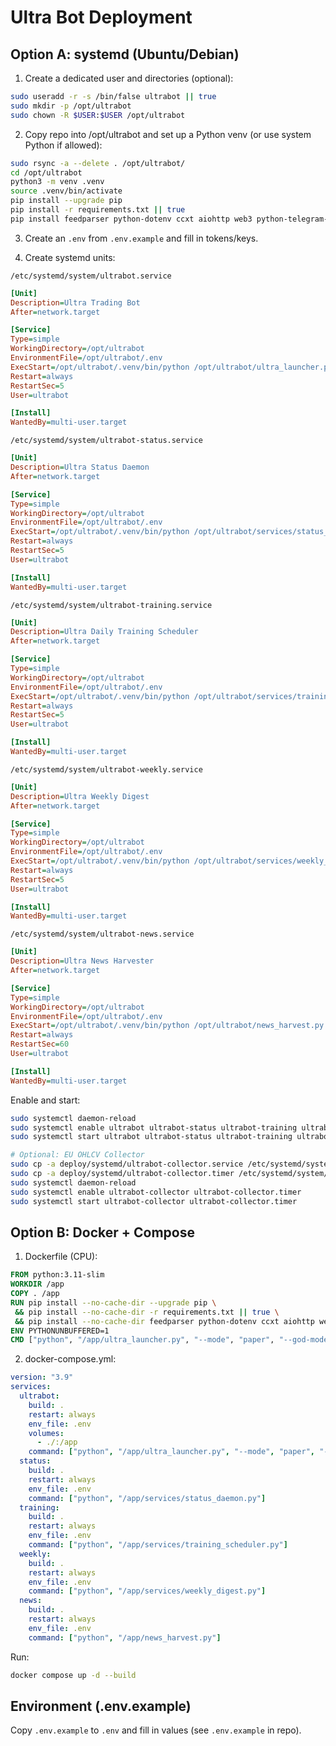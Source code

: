 # Ultra Bot Deployment

## Option A: systemd (Ubuntu/Debian)

1) Create a dedicated user and directories (optional):

```bash
sudo useradd -r -s /bin/false ultrabot || true
sudo mkdir -p /opt/ultrabot
sudo chown -R $USER:$USER /opt/ultrabot
```

2) Copy repo into /opt/ultrabot and set up a Python venv (or use system Python if allowed):

```bash
sudo rsync -a --delete . /opt/ultrabot/
cd /opt/ultrabot
python3 -m venv .venv
source .venv/bin/activate
pip install --upgrade pip
pip install -r requirements.txt || true
pip install feedparser python-dotenv ccxt aiohttp web3 python-telegram-bot matplotlib scikit-learn nltk vaderSentiment || true
```

3) Create an `.env` from `.env.example` and fill in tokens/keys.

4) Create systemd units:

`/etc/systemd/system/ultrabot.service`
```ini
[Unit]
Description=Ultra Trading Bot
After=network.target

[Service]
Type=simple
WorkingDirectory=/opt/ultrabot
EnvironmentFile=/opt/ultrabot/.env
ExecStart=/opt/ultrabot/.venv/bin/python /opt/ultrabot/ultra_launcher.py --mode paper --god-mode --moon-spotter --evolution --forex --telegram --telegram-token ${TELEGRAM_BOT_TOKEN} --telegram-channel ${TELEGRAM_CHAT_ID}
Restart=always
RestartSec=5
User=ultrabot

[Install]
WantedBy=multi-user.target
```

`/etc/systemd/system/ultrabot-status.service`
```ini
[Unit]
Description=Ultra Status Daemon
After=network.target

[Service]
Type=simple
WorkingDirectory=/opt/ultrabot
EnvironmentFile=/opt/ultrabot/.env
ExecStart=/opt/ultrabot/.venv/bin/python /opt/ultrabot/services/status_daemon.py
Restart=always
RestartSec=5
User=ultrabot

[Install]
WantedBy=multi-user.target
```

`/etc/systemd/system/ultrabot-training.service`
```ini
[Unit]
Description=Ultra Daily Training Scheduler
After=network.target

[Service]
Type=simple
WorkingDirectory=/opt/ultrabot
EnvironmentFile=/opt/ultrabot/.env
ExecStart=/opt/ultrabot/.venv/bin/python /opt/ultrabot/services/training_scheduler.py
Restart=always
RestartSec=5
User=ultrabot

[Install]
WantedBy=multi-user.target
```

`/etc/systemd/system/ultrabot-weekly.service`
```ini
[Unit]
Description=Ultra Weekly Digest
After=network.target

[Service]
Type=simple
WorkingDirectory=/opt/ultrabot
EnvironmentFile=/opt/ultrabot/.env
ExecStart=/opt/ultrabot/.venv/bin/python /opt/ultrabot/services/weekly_digest.py
Restart=always
RestartSec=5
User=ultrabot

[Install]
WantedBy=multi-user.target
```

`/etc/systemd/system/ultrabot-news.service`
```ini
[Unit]
Description=Ultra News Harvester
After=network.target

[Service]
Type=simple
WorkingDirectory=/opt/ultrabot
EnvironmentFile=/opt/ultrabot/.env
ExecStart=/opt/ultrabot/.venv/bin/python /opt/ultrabot/news_harvest.py
Restart=always
RestartSec=60
User=ultrabot

[Install]
WantedBy=multi-user.target
```

Enable and start:

```bash
sudo systemctl daemon-reload
sudo systemctl enable ultrabot ultrabot-status ultrabot-training ultrabot-weekly ultrabot-news
sudo systemctl start ultrabot ultrabot-status ultrabot-training ultrabot-weekly ultrabot-news

# Optional: EU OHLCV Collector
sudo cp -a deploy/systemd/ultrabot-collector.service /etc/systemd/system/
sudo cp -a deploy/systemd/ultrabot-collector.timer /etc/systemd/system/
sudo systemctl daemon-reload
sudo systemctl enable ultrabot-collector ultrabot-collector.timer
sudo systemctl start ultrabot-collector ultrabot-collector.timer
```

## Option B: Docker + Compose

1) Dockerfile (CPU):

```dockerfile
FROM python:3.11-slim
WORKDIR /app
COPY . /app
RUN pip install --no-cache-dir --upgrade pip \
 && pip install --no-cache-dir -r requirements.txt || true \
 && pip install --no-cache-dir feedparser python-dotenv ccxt aiohttp web3 python-telegram-bot matplotlib scikit-learn nltk vaderSentiment || true
ENV PYTHONUNBUFFERED=1
CMD ["python", "/app/ultra_launcher.py", "--mode", "paper", "--god-mode", "--moon-spotter", "--evolution", "--forex", "--telegram", "--telegram-token", "${TELEGRAM_BOT_TOKEN}", "--telegram-channel", "${TELEGRAM_CHAT_ID}"]
```

2) docker-compose.yml:

```yaml
version: "3.9"
services:
  ultrabot:
    build: .
    restart: always
    env_file: .env
    volumes:
      - ./:/app
    command: ["python", "/app/ultra_launcher.py", "--mode", "paper", "--god-mode", "--moon-spotter", "--evolution", "--forex", "--telegram", "--telegram-token", "${TELEGRAM_BOT_TOKEN}", "--telegram-channel", "${TELEGRAM_CHAT_ID}"]
  status:
    build: .
    restart: always
    env_file: .env
    command: ["python", "/app/services/status_daemon.py"]
  training:
    build: .
    restart: always
    env_file: .env
    command: ["python", "/app/services/training_scheduler.py"]
  weekly:
    build: .
    restart: always
    env_file: .env
    command: ["python", "/app/services/weekly_digest.py"]
  news:
    build: .
    restart: always
    env_file: .env
    command: ["python", "/app/news_harvest.py"]
```

Run:
```bash
docker compose up -d --build
```

## Environment (.env.example)

Copy `.env.example` to `.env` and fill in values (see `.env.example` in repo).
